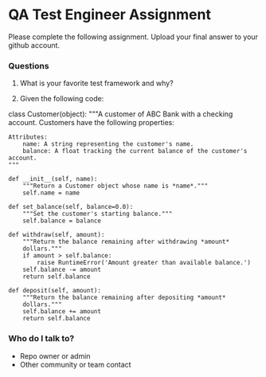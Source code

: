 # QA Test Engineer Assignment #

Please complete the following assignment. Upload your final answer to your github account.

### Questions ###

1. What is your favorite test framework and why?

2. Given the following code:

class Customer(object):
    """A customer of ABC Bank with a checking account. Customers have the
    following properties:

    Attributes:
        name: A string representing the customer's name.
        balance: A float tracking the current balance of the customer's account.
    """

    def __init__(self, name):
        """Return a Customer object whose name is *name*.""" 
        self.name = name

    def set_balance(self, balance=0.0):
        """Set the customer's starting balance."""
        self.balance = balance

    def withdraw(self, amount):
        """Return the balance remaining after withdrawing *amount*
        dollars."""
        if amount > self.balance:
            raise RuntimeError('Amount greater than available balance.')
        self.balance -= amount
        return self.balance

    def deposit(self, amount):
        """Return the balance remaining after depositing *amount*
        dollars."""
        self.balance += amount
        return self.balance

### Who do I talk to? ###

* Repo owner or admin
* Other community or team contact